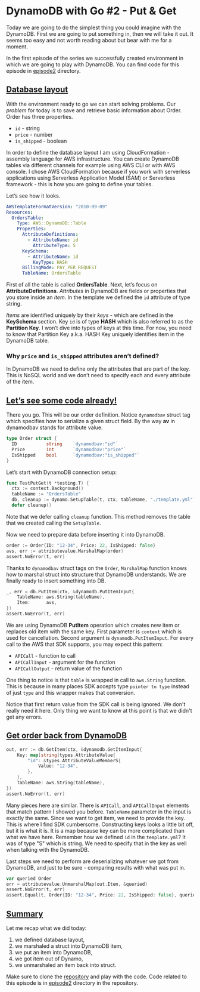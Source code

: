 # DynamoDB with Go #2 - Put & Get
Today we are going to do the simplest thing you could imagine with the DynamoDB. First we are going to put something in, then we will take it out. It seems too easy and not worth reading about but bear with me for a moment.

In the first episode of the series we successfully created environment in which we are going to play with DynamoDB. You can find code for this episode
in [episode2](.) directory.

## [Database layout](#database-layout)

With the environment ready to go we can start solving problems. Our _problem_ for today is to save and retrieve basic information about Order. Order has three properties.
- `id` - string
- `price` - number
- `is_shipped` - boolean

In order to define the database layout I am using CloudFormation - assembly language for AWS infrastructure. You can
create DynamoDB tables via different channels for example using AWS CLI or with AWS console. I chose AWS CloudFormation
because if you work with serverless applications using Serverless Application Model (SAM) or Serverless framework - this
is how you are going to define your tables.
 
Let’s see how it looks.

```yaml
AWSTemplateFormatVersion: "2010-09-09"
Resources:
  OrdersTable:
    Type: AWS::DynamoDB::Table
    Properties:
      AttributeDefinitions:
        - AttributeName: id
          AttributeType: S
      KeySchema:
        - AttributeName: id
          KeyType: HASH
      BillingMode: PAY_PER_REQUEST
      TableName: OrdersTable

```

First of all the table is called __OrdersTable__. Next, let’s focus on __AttributeDefinitions__. _Attributes_ in DynamoDB are fields or properties that you store inside an _item_. In the template we defined the `id` attribute of type string.

_Items_ are identified uniquely by their _keys_ - which are defined in the __KeySchema__ section. Key `id` is of type __HASH__ which is also referred to as the __Partition Key__. I won’t dive into types of keys at this time. For now, you need to know that Partition Key a.k.a. HASH Key uniquely identifies item in the DynamoDB table.

### Why `price` and `is_shipped` attributes aren’t defined?
In DynamoDB we need to define only the attributes that are part of the key. This is NoSQL world and we don’t need to specify each and every attribute of the item.

##  [Let’s see some code already!](#lets-see-code)
There you go. This will be our order definition. Notice `dynamodbav` struct tag which specifies how to serialize a given struct field. By the way __av__ in dynamodbav stands for attribute value.

```go
type Order struct {
  ID           string    `dynamodbav:"id"`
  Price        int       `dynamodbav:"price"`
  IsShipped    bool      `dynamodbav:"is_shipped"`
}
```
Let’s start with DynamoDB connection setup:

```go
func TestPutGet(t *testing.T) {
  ctx := context.Background()
  tableName := "OrdersTable"
  db, cleanup := dynamo.SetupTable(t, ctx, tableName, "./template.yml")
  defer cleanup()
```
Note that we defer calling `cleanup` function. This method removes the table that we created calling the `SetupTable`.

Now we need to prepare data before inserting it into DynamoDB.

```go
order := Order{ID: "12-34", Price: 22, IsShipped: false}
avs, err := attributevalue.MarshalMap(order)
assert.NoError(t, err)
```

Thanks to `dynamodbav` struct tags on the `Order`, `MarshalMap` function knows how to marshal struct into structure that DynamoDB understands. We are finally ready to insert something into DB.

```go
_, err = db.PutItem(ctx, &dynamodb.PutItemInput{
	TableName: aws.String(tableName),
	Item:      avs,
})
assert.NoError(t, err)
```

We are using DynamoDB __PutItem__ operation which creates new item or replaces old item with the same key. First parameter is `context` which is used for cancellation. Second argument is `dynamodb.PutItemInput`. For every call to the AWS that SDK supports, you may expect this pattern:
- `APICall` - function to call
- `APICallInput` - argument for the function
- `APICallOutput` - return value of the function

One thing to notice is that `table` is wrapped in call to `aws.String` function. This is because in many places SDK accepts type `pointer to type` instead of just `type` and this wrapper makes that conversion.

Notice that first return value from the SDK call is being ignored. We don't really need it here. Only thing we want to know at this point is that we didn't get any errors.

## [Get order back from DynamoDB](#get-order-back)

```go
out, err := db.GetItem(ctx, &dynamodb.GetItemInput{
	Key: map[string]types.AttributeValue{
		"id": &types.AttributeValueMemberS{
			Value: "12-34",
		},
	},
	TableName: aws.String(tableName),
})
assert.NoError(t, err)
```

Many pieces here are similar. There is `APICall`, and `APICallInput` elements that match pattern I showed you before. `TableName` parameter in the input is exactly the same.
Since we want to get item, we need to provide the key. This is where I find SDK cumbersome. Constructing keys looks a little bit off, but it is what it is. It is a map because key can be more complicated than what we have here. Remember how we defined `id` in the `template.yml`? It was of type "S" which is string. We need to specify that in the key as well when talking with the DynamoDB.

Last steps we need to perform are deserializing whatever we got from DynamoDB, and just to be sure - comparing results with what was put in.

```go
var queried Order
err = attributevalue.UnmarshalMap(out.Item, &queried)
assert.NoError(t, err)
assert.Equal(t, Order{ID: "12-34", Price: 22, IsShipped: false}, queried)
```

## [Summary](#summary)
Let me recap what we did today:

1. we defined database layout,
2. we marshaled a struct into DynamoDB item,
3. we put an item into DynamoDB,
4. we got item out of Dynamo,
5. we unmarshaled an item back into struct.


Make sure to clone the [repository](https://github.com/jbszczepaniak/dynamodb-with-go) and play with the code. Code related to this episode is in [episode2](.) directory in the repository.

